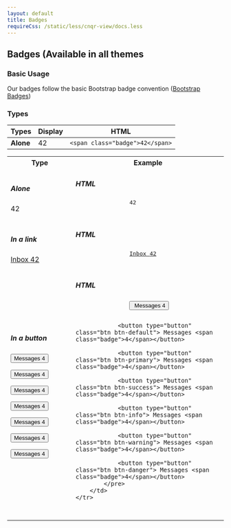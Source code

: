 ```yaml
---
layout: default
title: Badges
requireCss: /static/less/cnqr-view/docs.less
---
```


## Badges (Available in all themes ##

### Basic Usage ###

Our badges follow the basic Bootstrap badge convention (<a href="http://getbootstrap.com/components/#badges">Bootstrap Badges</a>)

### Types ###

| Types         | Display                       |  HTML                         | 
| ------------- |-------------------------------|-------------------------------|
| **Alone**     | <span class="badge">42</span> | ```<span class="badge">42</span>```|

<table>
	<tr>
		<th style="width:30%">Type</th>
		<th style="width:70%">Example</th>
	</tr>
	<tr>
		<td>
			<h5>Alone</h5>
			<span class="badge">42</span>
		</td>
		<td>
			<h5>HTML</h5>
			<pre class="brush: xml; toolbar: false;">
				<span class="badge">42</span>
			</pre>
		</td>
	</tr>
	<tr>
		<td>
			<h5>In a link</h5>
			<a href="#">Inbox <span class="badge">42</span></a>
		</td>
		<td>
			<h5>HTML</h5>
			<pre class="brush: xml; toolbar: false;">
				<a href="#">Inbox <span class="badge">42</span></a>
			</pre>
		</td>
	</tr>
	<tr>
		<td>
			<h5>In a button</h5>
			<p><button type="button"> Messages <span class="badge">4</span></button></p>
			<p><button type="button" class="btn btn-default"> Messages <span class="badge">4</span></button></p>
			<p><button type="button" class="btn btn-primary"> Messages <span class="badge">4</span></button></p>
			<p><button type="button" class="btn btn-success"> Messages <span class="badge">4</span></button></p>
			<p><button type="button" class="btn btn-info"> Messages <span class="badge">4</span></button></p>
			<p><button type="button" class="btn btn-warning"> Messages <span class="badge">4</span></button></p>
			<p><button type="button" class="btn btn-danger"> Messages <span class="badge">4</span></button></p>
		</td>
		<td>
			<h5>HTML</h5>
			<pre class="brush: xml; toolbar: false;">
				<button type="button"> Messages <span class="badge">4</span></button>

				<button type="button" class="btn btn-default"> Messages <span class="badge">4</span></button>

				<button type="button" class="btn btn-primary"> Messages <span class="badge">4</span></button>

				<button type="button" class="btn btn-success"> Messages <span class="badge">4</span></button>

				<button type="button" class="btn btn-info"> Messages <span class="badge">4</span></button>

				<button type="button" class="btn btn-warning"> Messages <span class="badge">4</span></button>

				<button type="button" class="btn btn-danger"> Messages <span class="badge">4</span></button>
			</pre>
		</td>
	</tr>

</table>
